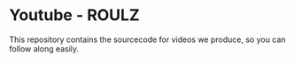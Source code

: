# Youtube - ROULZ

This repository contains the sourcecode for videos we produce, so you can follow along easily.
